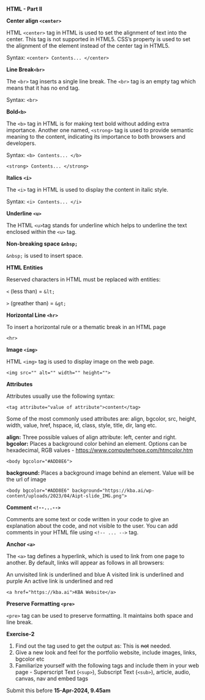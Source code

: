 **HTML - Part II**

**Center align `<center>`**

HTML `<center>` tag in HTML is used to set the alignment of text into the center. This tag is not supported in HTML5. CSS’s property is used to set the alignment of the element instead of the center tag in HTML5.

Syntax: `<center> Contents... </center>`

**Line Break`<br>`**

The `<br>` tag inserts a single line break. The `<br>` tag is an empty tag which means that it has no end tag.

Syntax: `<br> `

**Bold`<b>`**

The `<b>` tag in HTML is for making text bold without adding extra importance.  Another one named, `<strong>` tag is used to provide semantic meaning to the content, indicating its importance to both browsers and developers.

Syntax:
`<b> Contents... </b>`

`<strong> Contents... </strong>`

**Italics `<i>`**

The `<i>` tag in HTML is used to display the content in italic style.

Syntax: `<i> Contents... </i>`

**Underline `<u>`**

The HTML `<u>`tag stands for underline which helps to underline the text enclosed within the `<u>` tag. 

**Non-breaking space `&nbsp;`**

`&nbsp;` is used to insert space.

**HTML Entities**

Reserved characters in HTML must be replaced with entities:

`<` (less than) = `&lt;`

`>` (greather than) = `&gt;`

**Horizontal Line `<hr>`**

 To insert a horizontal rule or a thematic break in an HTML page
 
`<hr>`

**Image `<img>`**

HTML `<img>` tag is used to display image on the web page.

`<img src="" alt="" width="" height="">`


**Attributes**

Attributes usually use the following syntax: 

`<tag attribute="value of attribute">content</tag>`

Some of the most commonly used attributes are: align, bgcolor, src, height, width, value, href, hspace, id, class, style, title, dir, lang etc.

**align:** Three possible values of align attribute: left, center and right.
**bgcolor:** Places a background color behind an element. Options can be hexadecimal, RGB values - https://www.computerhope.com/htmcolor.htm

`<body bgcolor="#ADD8E6">`

**background:** Places a background image behind an element. Value will be the url of image

  `<body bgcolor="#ADD8E6" background="https://kba.ai/wp-content/uploads/2023/04/Aipt-slide_IMG.png">`

**Comment `<!--...-->`**

Comments are some text or code written in your code to give an explanation about the code, and not visible to the user. You can add comments in your HTML file using `<!-- ... -->` tag. 

**Anchor `<a>`**

The `<a>` tag defines a hyperlink, which is used to link from one page to another. By default, links will appear as follows in all browsers:

An unvisited link is underlined and blue
A visited link is underlined and purple
An active link is underlined and red

`<a href="https://kba.ai">KBA Website</a> `

**Preserve Formatting `<pre>`**

`<pre>` tag can be used to preserve formatting. It maintains both space and line break.



**Exercise-2**
1. Find out the tag used to get the output as:
   This is <del>not</del> needed.
2. Give a new look and feel for the portfolio website, include images, links, bgcolor etc
3. Familiarize yourself with the following tags and include them in your web page - Superscript Text (`<sup>`), Subscript Text (`<sub>`), article, audio, canvas, nav and embed tags

Submit this before **15-Apr-2024, 9.45am**










